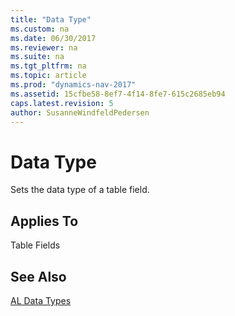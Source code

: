 ```yaml
---
title: "Data Type"
ms.custom: na
ms.date: 06/30/2017
ms.reviewer: na
ms.suite: na
ms.tgt_pltfrm: na
ms.topic: article
ms.prod: "dynamics-nav-2017"
ms.assetid: 15cfbe58-8ef7-4f14-8fe7-615c2685eb94
caps.latest.revision: 5
author: SusanneWindfeldPedersen
---
```

# Data Type
Sets the data type of a table field.  
  
## Applies To  
 Table Fields  
  
## See Also  
 [AL Data Types](devenv-al-data-types.md)